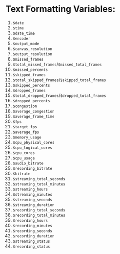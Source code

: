 # Text Formatting Variables:

1. `$date`
2. `$time`
3. `$date_time`
4. `$encoder`
5. `$output_mode`
6. `$canvas_resolution`
7. `$output_resolution`
8. `$missed_frames`
9. `$total_missed_frames`/`$missed_total_frames`
10. `$missed_percents`
11. `$skipped_frames`
12. `$total_skipped_frames`/`$skipped_total_frames`
13. `$skipped_percents`
14. `$dropped_frames`
15. `$total_dropped_frames`/`$dropped_total_frames`
16. `$dropped_percents`
17. `$congestion`
18. `$average_congestion`
19. `$average_frame_time`
20. `$fps`
21. `$target_fps`
22. `$average_fps`
23. `$memory_usage`
24. `$cpu_physical_cores`
25. `$cpu_logical_cores`
26. `$cpu_cores`
27. `$cpu_usage`
28. `$audio_bitrate`
29. `$recording_bitrate`
30. `$bitrate`
31. `$streaming_total_seconds`
32. `$streaming_total_minutes`
33. `$streaming_hours`
34. `$streaming_minutes`
35. `$streaming_seconds`
36. `$streaming_duration`
37. `$recording_total_seconds`
38. `$recording_total_minutes`
39. `$recording_hours`
40. `$recording_minutes`
41. `$recording_seconds`
42. `$recording_duration`
43. `$streaming_status`
44. `$recording_status`
